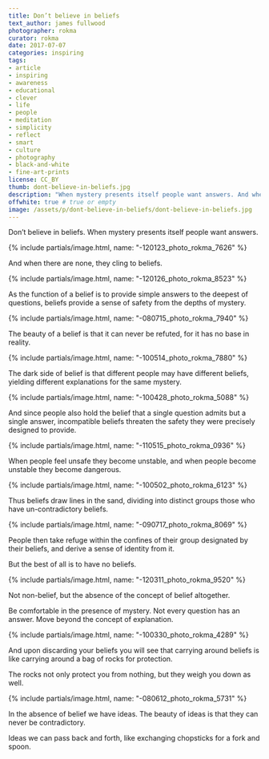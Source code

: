 ```yaml
---
title: Don’t believe in beliefs
text_author: james fullwood
photographer: rokma
curator: rokma
date: 2017-07-07
categories: inspiring
tags:
- article
- inspiring
- awareness
- educational
- clever
- life
- people
- meditation
- simplicity
- reflect
- smart
- culture
- photography
- black-and-white
- fine-art-prints
license: CC_BY
thumb: dont-believe-in-beliefs.jpg
description: "When mystery presents itself people want answers. And when there are none, they cling to beliefs. As the function of a belief is to provide simple answers to the deepest of questions, beliefs provide a sense of safety from the depths of mystery. The beauty of a belief is that it can never be refuted, for it has no base in reality. The dark side of belief is that different people may have different beliefs, yielding different explanations for the same mystery."
offwhite: true # true or empty
image: /assets/p/dont-believe-in-beliefs/dont-believe-in-beliefs.jpg
---
```



Don’t believe in beliefs. When mystery presents itself people want answers.

{% include partials/image.html, name: "-120123_photo_rokma_7626" %}

And when there are none, they cling to beliefs.

{% include partials/image.html, name: "-120126_photo_rokma_8523" %}

As the function of a belief is to provide simple answers to the deepest of questions, beliefs provide a sense of safety from the depths of mystery.

{% include partials/image.html, name: "-080715_photo_rokma_7940" %}

The beauty of a belief is that it can never be refuted, for it has no base in reality.

{% include partials/image.html, name: "-100514_photo_rokma_7880" %}

The dark side of belief is that different people may have different beliefs, yielding different explanations for the same mystery.

{% include partials/image.html, name: "-100428_photo_rokma_5088" %}

And since people also hold the belief that a single question admits but a single answer, incompatible beliefs threaten the safety they were precisely designed to provide.

{% include partials/image.html, name: "-110515_photo_rokma_0936" %}

When people feel unsafe they become unstable, and when people become unstable they become dangerous.

{% include partials/image.html, name: "-100502_photo_rokma_6123" %}

Thus beliefs draw lines in the sand, dividing into distinct groups those who have un-contradictory beliefs.

{% include partials/image.html, name: "-090717_photo_rokma_8069" %}

People then take refuge within the confines of their group designated by their beliefs, and derive a sense of identity from it.

But the best of all is to have no beliefs.

{% include partials/image.html, name: "-120311_photo_rokma_9520" %}

Not non-belief, but the absence of the concept of belief altogether.

Be comfortable in the presence of mystery. Not every question has an answer. Move beyond the concept of explanation.

{% include partials/image.html, name: "-100330_photo_rokma_4289" %}

And upon discarding your beliefs you will see that carrying around beliefs is like carrying around a bag of rocks for protection.

The rocks not only protect you from nothing, but they weigh you down as well.

{% include partials/image.html, name: "-080612_photo_rokma_5731" %}

In the absence of belief we have ideas. The beauty of ideas is that they can never be contradictory.

Ideas we can pass back and forth, like exchanging chopsticks for a fork and spoon.
